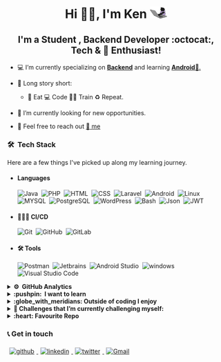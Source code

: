# <center> Hi 👋🏻, I'm Ken <img src="giphy.gif" width="40"></h1></center>
## <center> I'm a **Student** , **Backend Developer :octocat:, Tech** & **:penguin: Enthusiast**! </center>

- 💻 I’m currently specializing on <u>**Backend**</u> and learning <u>**Android**📱.</u>

- 📖 Long story short:

  - :poultry_leg: Eat 💻 Code 💪🏽 Train ♻️ Repeat.

- 🔭 I’m currently looking for new opportunities.
- 💬 Feel free to reach out <a href="mailto:kennguch3@gmail.com?subject=From Your Github Buddy"> :email: me </a>

### 🛠 &nbsp;Tech Stack

Here are a few things I've picked up along my learning journey.

- #### Languages

  ![Java](https://img.shields.io/badge/-Java-05122A?style=flat&logo=Java&logoColor=FFA518)&nbsp;
  ![PHP](https://img.shields.io/badge/-PHP-05122A?style=flat&logo=PHP)&nbsp;
  ![HTML](https://img.shields.io/badge/-HTML-05122A?style=flat&logo=HTML5)&nbsp;
  ![CSS](https://img.shields.io/badge/-CSS-05122A?style=flat&logo=CSS3&logoColor=1572B6)&nbsp;
  ![Laravel](https://img.shields.io/badge/-Laravel-05122A?style=flat&logo=Laravel)&nbsp;
  ![Android](https://img.shields.io/badge/-Android-05122A?style=flat&logo=Android)&nbsp;
  ![Linux](https://img.shields.io/badge/-Linux-05122A?style=flat&logo=Linux&)&nbsp;
  ![MYSQL](https://img.shields.io/badge/-MYSQL-05122A?style=flat&logo=MYSQL)&nbsp;
  ![PostgreSQL](https://img.shields.io/badge/-PostgreSQL-05122A?style=flat&logo=PostgreSQL)&nbsp;
  ![WordPress](https://img.shields.io/badge/-WordPress-05122A?style=flat&logo=WordPress)&nbsp;
  ![Bash](https://img.shields.io/badge/-Bash-05122A?style=flat&logo=gnu-bash)&nbsp;
  ![Json](https://img.shields.io/badge/-Json-05122A?style=flat&logo=Json)&nbsp;
  ![JWT](https://img.shields.io/badge/-jwt-05122A?style=flat&logo=jwt)&nbsp;

- #### 👨🏽‍💻 CI/CD

  ![Git](https://img.shields.io/badge/-Git-05122A?style=flat&logo=git)&nbsp;
  ![GitHub](https://img.shields.io/badge/-GitHub-05122A?style=flat&logo=github)&nbsp;
  ![GitLab](https://img.shields.io/badge/-GitHub-05122A?style=flat&logo=gitlab)&nbsp;

- #### 🛠 Tools
  ![Postman](https://img.shields.io/badge/-Postman-05122A?style=flat&logo=Postman)&nbsp;
  ![Jetbrains](https://img.shields.io/badge/-Jetbrains-05122A?style=flat&logo=Jetbrains)&nbsp;
  ![Android Studio](https://img.shields.io/badge/-Android%20Studio-05122A?style=flat&logo=android-studio&logoColor=007ACC)&nbsp;
  ![windows](https://img.shields.io/badge/-windows-05122A?style=flat&logo=windows)&nbsp;
  ![Visual Studio Code](https://img.shields.io/badge/-Visual%20Studio%20Code-05122A?style=flat&logo=visual-studio-code&logoColor=007ACC)&nbsp;

<details>
<summary><b> ⚙️ &nbsp;GitHub Analytics</b></summary>
<br>
<a href="#">
  <img  src="https://github-readme-stats.vercel.app/api?username=kennguch&theme=chartreuse-dark&show_icons=true&count_private=true&hide_rank=true" />
</a>
<a href="#">
  <img  src="https://github-readme-stats.vercel.app/api/top-langs/?username=kennguch&show_icons=true&theme=chartreuse-dark&layout=compact&count_private=true" />
</a>
<br>
</details>

<details>
<summary><b> :pushpin: &nbsp;I want to learn</b></summary>
<br>

- Android
- GraphQL
- Docker
- Kubernetes
</details>

<details>
<summary><b>:globe_with_meridians: Outside of coding I enjoy</b></summary>
<br>

- Playing video games :video_game:
- Listening to music :musical_note:
- Tech Documentaries,Geeky Sitcoms :vulcan_salute:
</details>

<details>
<summary> <b>🌱 Challenges that I’m currently challenging myself:</b></summary>
<br>
<!-- gif Image -->
<img src="life_balance.gif" alt="side Image" width="460" height="auto" />
</details>

<details>
<summary><b>:heart: Favourite Repo</b></summary>
<br>

![ReadMe Card](https://github-readme-stats.vercel.app/api/pin/?username=kennguch&repo=Solutech-Interview-Solution&theme=chartreuse-dark)

</details>

### 📞 Get in touch

<p>
<a href="https://github.com/kennguch"><img alt="github" width="7%" style="padding:5px" src="https://img.icons8.com/clouds/100/000000/github.png"/>
</a>
<a href="https://www.linkedin.com/in/ken-nguch-984055160"><img alt="linkedin" width="7%" style="padding:5px" src="https://img.icons8.com/clouds/100/000000/linkedin.png"/>
</a>
<a href="https://twitter.com/KenNguch"><img alt="twitter" width="7%" style="padding:5px" src="https://img.icons8.com/clouds/100/000000/twitter.png"/>
</a>
<a href="mailto:kennguch3@gmail.com?subject=From Your Github Buddy"><img alt="Gmail" width="7%" style="padding:5px" src="https://img.icons8.com/clouds/100/000000/gmail.png"/>
</a>
</p>
